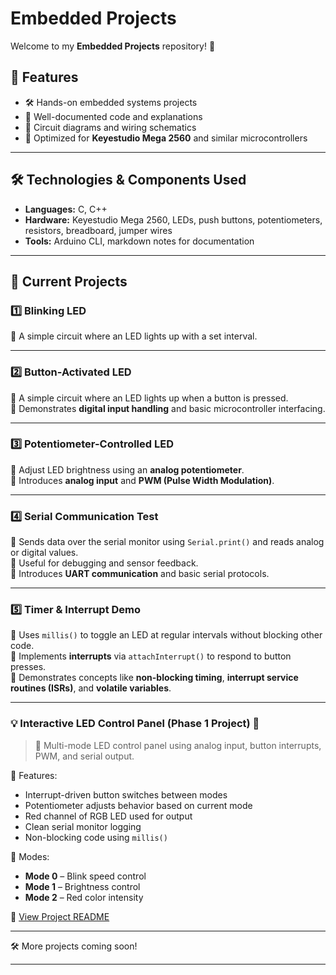 # Embedded Projects  

Welcome to my **Embedded Projects** repository! 🚀  

## 📌 Features  
- 🛠️ Hands-on embedded systems projects  
- 📜 Well-documented code and explanations  
- 📡 Circuit diagrams and wiring schematics  
- 🔧 Optimized for **Keyestudio Mega 2560** and similar microcontrollers  

---

## 🛠️ Technologies & Components Used  
- **Languages:** C, C++  
- **Hardware:** Keyestudio Mega 2560, LEDs, push buttons, potentiometers, resistors, breadboard, jumper wires  
- **Tools:** Arduino CLI, markdown notes for documentation  

---

## 🔧 Current Projects  
### 1️⃣ Blinking LED  
🔹 A simple circuit where an LED lights up with a set interval.  

---

### 2️⃣ Button-Activated LED  
🔹 A simple circuit where an LED lights up when a button is pressed.  
🔹 Demonstrates **digital input handling** and basic microcontroller interfacing.  

---

### 3️⃣ Potentiometer-Controlled LED  
🔹 Adjust LED brightness using an **analog potentiometer**.  
🔹 Introduces **analog input** and **PWM (Pulse Width Modulation)**.  

---

### 4️⃣ Serial Communication Test  
🔹 Sends data over the serial monitor using `Serial.print()` and reads analog or digital values.  
🔹 Useful for debugging and sensor feedback.  
🔹 Introduces **UART communication** and basic serial protocols.

---

### 5️⃣ Timer & Interrupt Demo  
🔹 Uses `millis()` to toggle an LED at regular intervals without blocking other code.  
🔹 Implements **interrupts** via `attachInterrupt()` to respond to button presses.  
🔹 Demonstrates concepts like **non-blocking timing**, **interrupt service routines (ISRs)**, and **volatile variables**.

---

### 💡 **Interactive LED Control Panel** (Phase 1 Project) 🚀  
> 🔁 Multi-mode LED control panel using analog input, button interrupts, PWM, and serial output.

🔸 Features:
- Interrupt-driven button switches between modes  
- Potentiometer adjusts behavior based on current mode  
- Red channel of RGB LED used for output  
- Clean serial monitor logging  
- Non-blocking code using `millis()`

🔸 Modes:
- **Mode 0** – Blink speed control  
- **Mode 1** – Brightness control  
- **Mode 2** – Red color intensity

📄 [View Project README](./Interactive_Control_Panel/README.md)

---


🛠️ More projects coming soon!  

---
